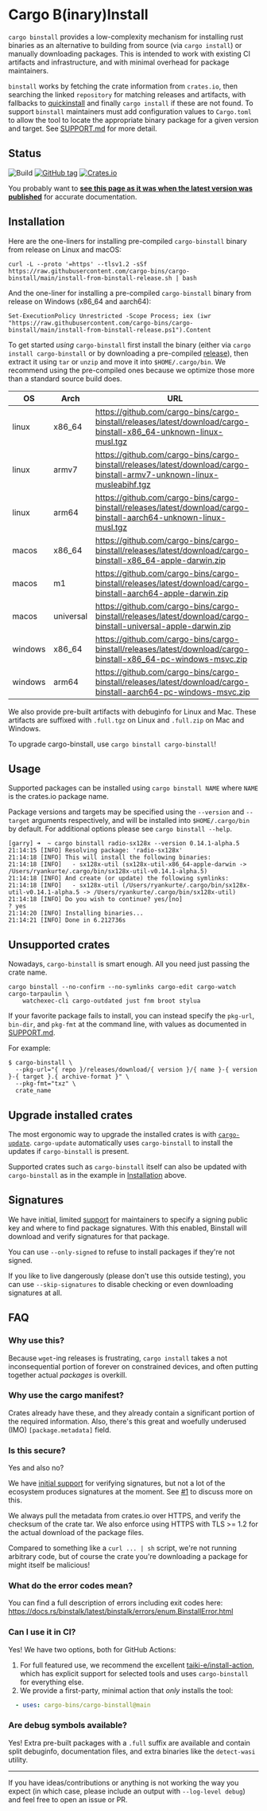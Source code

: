 # Cargo B(inary)Install

`cargo binstall` provides a low-complexity mechanism for installing rust binaries as an alternative to building from source (via `cargo install`) or manually downloading packages. This is intended to work with existing CI artifacts and infrastructure, and with minimal overhead for package maintainers.

`binstall` works by fetching the crate information from `crates.io`, then searching the linked `repository` for matching releases and artifacts, with fallbacks to [quickinstall](https://github.com/alsuren/cargo-quickinstall) and finally `cargo install` if these are not found.
To support `binstall` maintainers must add configuration values to `Cargo.toml` to allow the tool to locate the appropriate binary package for a given version and target. See [SUPPORT.md](./SUPPORT.md) for more detail.

## Status

![Build](https://github.com/cargo-bins/cargo-binstall/workflows/Rust/badge.svg)
[![GitHub tag](https://img.shields.io/github/tag/cargo-bins/cargo-binstall.svg)](https://github.com/cargo-bins/cargo-binstall)
[![Crates.io](https://img.shields.io/crates/v/cargo-binstall.svg)](https://crates.io/crates/cargo-binstall)

You probably want to **[see this page as it was when the latest version was published](https://crates.io/crates/cargo-binstall)** for accurate documentation.

## Installation

Here are the one-liners for installing pre-compiled `cargo-binstall` binary from release on Linux and macOS:

```
curl -L --proto '=https' --tlsv1.2 -sSf https://raw.githubusercontent.com/cargo-bins/cargo-binstall/main/install-from-binstall-release.sh | bash
```

And the one-liner for installing a pre-compiled `cargo-binstall` binary from release on Windows (x86_64 and aarch64):

```
Set-ExecutionPolicy Unrestricted -Scope Process; iex (iwr "https://raw.githubusercontent.com/cargo-bins/cargo-binstall/main/install-from-binstall-release.ps1").Content
```

To get started _using_ `cargo-binstall` first install the binary (either via `cargo install cargo-binstall` or by downloading a pre-compiled [release](https://github.com/cargo-bins/cargo-binstall/releases)), then extract it using `tar` or `unzip` and move it into `$HOME/.cargo/bin`.
We recommend using the pre-compiled ones because we optimize those more than a standard source build does.

| OS      | Arch    | URL                                                          |
| ------- | ------- | ------------------------------------------------------------ |
| linux   | x86\_64 | https://github.com/cargo-bins/cargo-binstall/releases/latest/download/cargo-binstall-x86_64-unknown-linux-musl.tgz |
| linux   | armv7   | https://github.com/cargo-bins/cargo-binstall/releases/latest/download/cargo-binstall-armv7-unknown-linux-musleabihf.tgz |
| linux   | arm64   | https://github.com/cargo-bins/cargo-binstall/releases/latest/download/cargo-binstall-aarch64-unknown-linux-musl.tgz |
| macos   | x86\_64 | https://github.com/cargo-bins/cargo-binstall/releases/latest/download/cargo-binstall-x86_64-apple-darwin.zip |
| macos   | m1      | https://github.com/cargo-bins/cargo-binstall/releases/latest/download/cargo-binstall-aarch64-apple-darwin.zip |
| macos   | universal | https://github.com/cargo-bins/cargo-binstall/releases/latest/download/cargo-binstall-universal-apple-darwin.zip |
| windows | x86\_64 | https://github.com/cargo-bins/cargo-binstall/releases/latest/download/cargo-binstall-x86_64-pc-windows-msvc.zip |
| windows | arm64 | https://github.com/cargo-bins/cargo-binstall/releases/latest/download/cargo-binstall-aarch64-pc-windows-msvc.zip |

We also provide pre-built artifacts with debuginfo for Linux and Mac.
These artifacts are suffixed with `.full.tgz` on Linux and `.full.zip` on Mac and Windows.

To upgrade cargo-binstall, use `cargo binstall cargo-binstall`!

## Usage

Supported packages can be installed using `cargo binstall NAME` where `NAME` is the crates.io package name.

Package versions and targets may be specified using the `--version` and `--target` arguments respectively, and will be installed into `$HOME/.cargo/bin` by default. For additional options please see `cargo binstall --help`.

```
[garry] ➜  ~ cargo binstall radio-sx128x --version 0.14.1-alpha.5
21:14:15 [INFO] Resolving package: 'radio-sx128x'
21:14:18 [INFO] This will install the following binaries:
21:14:18 [INFO]   - sx128x-util (sx128x-util-x86_64-apple-darwin -> /Users/ryankurte/.cargo/bin/sx128x-util-v0.14.1-alpha.5)
21:14:18 [INFO] And create (or update) the following symlinks:
21:14:18 [INFO]   - sx128x-util (/Users/ryankurte/.cargo/bin/sx128x-util-v0.14.1-alpha.5 -> /Users/ryankurte/.cargo/bin/sx128x-util)
21:14:18 [INFO] Do you wish to continue? yes/[no]
? yes
21:14:20 [INFO] Installing binaries...
21:14:21 [INFO] Done in 6.212736s
```

## Unsupported crates

Nowadays, `cargo-binstall` is smart enough. All you need just passing the crate name.

```shell
cargo binstall --no-confirm --no-symlinks cargo-edit cargo-watch cargo-tarpaulin \
    watchexec-cli cargo-outdated just fnm broot stylua
```

If your favorite package fails to install, you can instead specify the `pkg-url`, `bin-dir`, and `pkg-fmt` at the command line, with values as documented in [SUPPORT.md](./SUPPORT.md).

For example:

```shell
$ cargo-binstall \
  --pkg-url="{ repo }/releases/download/{ version }/{ name }-{ version }-{ target }.{ archive-format }" \
  --pkg-fmt="txz" \
  crate_name
```

## Upgrade installed crates

The most ergonomic way to upgrade the installed crates is with [`cargo-update`](https://github.com/nabijaczleweli/cargo-update). `cargo-update` automatically uses `cargo-binstall` to install the updates if `cargo-binstall` is present.

Supported crates such as `cargo-binstall` itself can also be updated with `cargo-binstall` as in the example in [Installation](#installation) above.

## Signatures

We have initial, limited [support](./SIGNING.md) for maintainers to specify a signing public key and where to find package signatures.
With this enabled, Binstall will download and verify signatures for that package.

You can use `--only-signed` to refuse to install packages if they're not signed.

If you like to live dangerously (please don't use this outside testing), you can use `--skip-signatures` to disable checking or even downloading signatures at all.

## FAQ

### Why use this?
Because `wget`-ing releases is frustrating, `cargo install` takes a not inconsequential portion of forever on constrained devices, and often putting together actual _packages_ is overkill.

### Why use the cargo manifest?
Crates already have these, and they already contain a significant portion of the required information.
Also, there's this great and woefully underused (IMO) `[package.metadata]` field.

### Is this secure?
Yes and also no?

We have [initial support](./SIGNING.md) for verifying signatures, but not a lot of the ecosystem produces signatures at the moment.
See [#1](https://github.com/cargo-bins/cargo-binstall/issues/1) to discuss more on this.

We always pull the metadata from crates.io over HTTPS, and verify the checksum of the crate tar.
We also enforce using HTTPS with TLS >= 1.2 for the actual download of the package files.

Compared to something like a `curl ... | sh` script, we're not running arbitrary code, but of course the crate you're downloading a package for might itself be malicious!

### What do the error codes mean?
You can find a full description of errors including exit codes here: <https://docs.rs/binstalk/latest/binstalk/errors/enum.BinstallError.html>

### Can I use it in CI?
Yes! We have two options, both for GitHub Actions:

1. For full featured use, we recommend the excellent [taiki-e/install-action](https://github.com/marketplace/actions/install-development-tools), which has explicit support for selected tools and uses `cargo-binstall` for everything else.
2. We provide a first-party, minimal action that _only_ installs the tool:
```yml
  - uses: cargo-bins/cargo-binstall@main
```

### Are debug symbols available?
Yes!
Extra pre-built packages with a `.full` suffix are available and contain split debuginfo, documentation files, and extra binaries like the `detect-wasi` utility.

---

If you have ideas/contributions or anything is not working the way you expect (in which case, please include an output with `--log-level debug`) and feel free to open an issue or PR.
